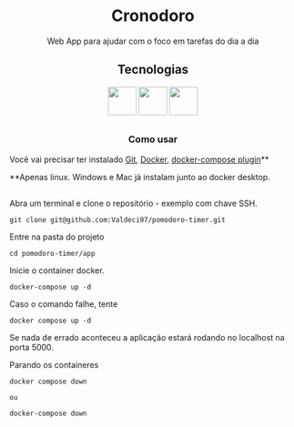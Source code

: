 # <div align="center">Cronodoro</div>

<div align="center">Web App para ajudar com o foco em tarefas do dia a dia</div>

## <div align="center">Tecnologias</div>

<div align="center">
  <img src="https://cdn.jsdelivr.net/gh/devicons/devicon/icons/svelte/svelte-original.svg" width="50px" />
  <img src="https://cdn.jsdelivr.net/gh/devicons/devicon/icons/typescript/typescript-original.svg" width="50px" />
  <img src="https://cdn.jsdelivr.net/gh/devicons/devicon/icons/docker/docker-original.svg" width="50px" />
</div>

##

### <div align="center">Como usar</div>

Você vai precisar ter instalado [Git](https://git-scm.com/), [Docker](https://docs.docker.com/engine/install/), [docker-compose plugin](https://docs.docker.com/compose/install/)\*\*

\*\*Apenas linux. Windows e Mac já instalam junto ao docker desktop.

##

Abra um terminal e clone o repositório - exemplo com chave SSH.
```
git clone git@github.com:Valdeci97/pomodoro-timer.git
```

Entre na pasta do projeto
```
cd pomodoro-timer/app
```

Inicie o container docker.

```
docker-compose up -d
```

Caso o comando falhe, tente

```
docker compose up -d
```

Se nada de errado aconteceu a aplicação estará rodando no localhost na porta 5000.

Parando os containeres

```
docker compose down

ou

docker-compose down
```
